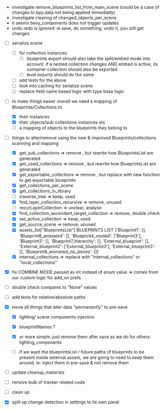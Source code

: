 - investigate remove_blueprints_list_from_main_scene (could be a case of changes to bpy.data not being applied immediatly)
- investigate clearing of changed_objects_per_scene
- it seems bevy_components does not trigger updates
- undo redo is ignored: ie save, do something, undo it, you still get changes


- [ ] serialize scene
   - [ ] for collection instances: 
      * [ ] blueprints export should also take the split/embed mode into account: if a nested collection changes AND embed is active, its container collection should also be exported
      * [ ] level exports should do the same
   - [ ] add tests for the above
   - [ ] look into caching for serialize scene
   - [ ] replace field name based logic with type base logic 

- [ ] to make things easier overall we need a mapping of Blueprints/Collections to
   - [x] their instances
   - [x] their objects/sub collections instances etc
   - [ ] a mapping of objects to the blueprints they belong to
- [ ] things to alter/remove using the new & improved Blueprints/collections scanning and mapping
   - [x] get_sub_collections                          => remove , but rewrite how BlueprintsList are generated
   - [x] get_used_collections                         => remove , but rewrite how BlueprintsList are generated
   - [x] get_exportable_collections                   => remove , but replace with new function to get exportable blueprints
   - [x] get_collections_per_scene
   - [x] get_collections_in_library
   - [ ] traverse_tree                                => keep, used
   - [x] find_layer_collection_recursive              => remove, unused
   - [ ] recurLayerCollection                         => unclear, analyse
   - [x] find_collection_ascendant_target_collection  => remove, double check
   - [x] set_active_collection                        => keep, used
   - [x] get_source_scene                             => remove, unused 
   - [x] assets_list["BlueprintsList"]
      BLUEPRINTS LIST {'Blueprint1': [], 'Blueprint6_animated': [], 'Blueprint4_nested': ['Blueprint3'], 'Blueprint3': [], 'Blueprint7_hierarchy': [], 'External_blueprint': [], 'External_blueprint2': ['External_blueprint3'], 'External_blueprint3': [], 'Blueprint8_animated_no_bones': []}
   - [x] internal_collections => replace with "internal_collections" or "local_collections"
   
- [x] fix COMBINE MODE passed as int instead of enum value
   => comes from our custom logic for add_on prefs
- [ ] double check compares to "None" values

- [ ] add tests for relative/absolute paths

- [x] move all things that alter data "permanently" to pre-save
   - [x] lighting/ scene components injection
   - [x] blueprintNames ?
   - [x] or more simple: just remove them after save as we do for others: lighting_components

   - [ ] if we want the blueprintsList / future paths of blueprints to be present inside external assets, we are going to need to keep them around, ie: inject them in pre-save & not remove them 

- [ ] update cleanup_materials

- [ ] remove bulk of tracker related code
- [ ] clean up
- [x] split up change detection in settings to its own panel